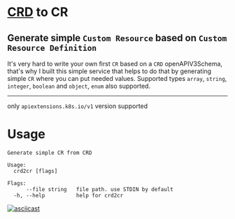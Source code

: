 # [CRD](https://kubernetes.io/docs/concepts/extend-kubernetes/api-extension/custom-resources/#customresourcedefinitions) to CR


## Generate simple `Custom Resource` based on `Custom Resource Definition`

It's very hard to write your own first `CR` based on a `CRD` openAPIV3Schema, that's why I built this simple service that helps to do that by generating simple `CR` where you can put needed values. Supported types `array`, `string`, `integer`, `boolean` and `object`, `enum` also supported.

-----
only `apiextensions.k8s.io/v1` version supported


# Usage

```
Generate simple CR from CRD

Usage:
  crd2cr [flags]

Flags:
      --file string   file path. use STDIN by default
  -h, --help          help for crd2cr
```

[![asciicast](https://asciinema.org/a/aE9iwwmaETNyX9SboSCmVZY0R.png)](https://asciinema.org/a/aE9iwwmaETNyX9SboSCmVZY0R)


